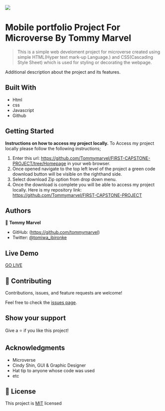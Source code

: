![](https://img.shields.io/badge/Microverse-blueviolet)

# Mobile portfolio Project For Microverse By Tommy Marvel

> This is a simple web develoment project for microverse created using simple HTML(Hyper text mark-up Language.) and CSS(Cascading Style Sheet) which is used for styling or decorating the webpage.



Additional description about the project and its features.

## Built With

- Html
- css
- Javascript
- Github

## Getting Started

**Instructions on how to access my project locally.**
 To Access my project locally please follow the following instructions;
1. Enter this url:  https://github.com/Tommymarvel/FIRST-CAPSTONE-PROJECT/tree/Homepage in your web browser.
2. Once opened navigate to the top left level of the project a green code download button will be visible on the righthand side.
3. Select download Zip option from drop down menu.
4. Once the download is complete you will be able to access my project locally.
Here is my repository link: https://github.com/Tommymarvel/FIRST-CAPSTONE-PROJECT

## Authors

👤 **Tommy Marvel**
- GitHub: (https://github.com/tommymarvel)
- Twitter: [@tomiwa_ibironke](https://twitter.com/tomiwa_ibironke) 

## Live Demo
[GO LIVE](https://tommymarvel.github.io/FIRST-CAPSTONE-PROJECT/)

## 🤝 Contributing

Contributions, issues, and feature requests are welcome!

Feel free to check the [issues page](../../issues/).

## Show your support

Give a ⭐️ if you like this project!

## Acknowledgments
- Microverse
- Cindy Shin, GUI & Graphic Designer
- Hat tip to anyone whose code was used
- etc

## 📝 License

This project is [MIT](./MIT.md) licensed